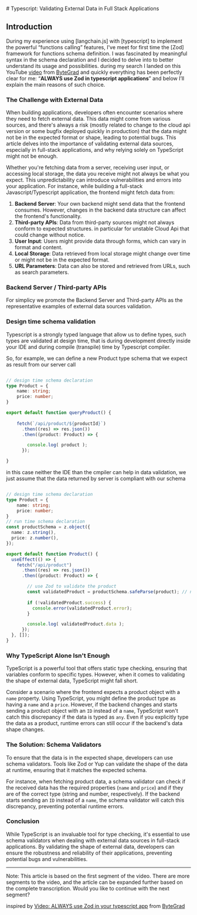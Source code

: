 # Typescript: Validating External Data in Full Stack Applications

## Introduction

During my experience using [langchain.js] with [typescript] to implement the powerful “functions calling” features, I've meet for first time the [Zod] framework for functions schema definition. I was fascinated by meaningful syntax in the schema declaration and I decided to delve into to better understand its usage and possibilities. during my search I landed on this YouTube [video][youtube] from [ByteGrad] and quickly everything has been perfectly clear for me: “**ALWAYS use Zod in  typescript applications**” and below I’ll explain the main reasons of such choice. 

### The Challenge with External Data

When building applications, developers often encounter scenarios where they need to fetch external data. This data might come from various sources, and there's always a risk (mostly related to change to the cloud api version or some bugfix deployed quickly in production) that the data might not be in the expected format or shape, leading to potential bugs. This article delves into the importance of validating external data sources, especially in full-stack applications, and why relying solely on TypeScript might not be enough.

Whether you're fetching data from a server, receiving user input, or accessing local storage, the data you receive might not always be what you expect. This unpredictability can introduce vulnerabilities and errors into your application. For instance, while building a full-stack Javascript/Typescript application, the frontend might fetch data from:

1. **Backend Server**: Your own backend might send data that the frontend consumes. However, changes in the backend data structure can affect the frontend's functionality.
2. **Third-party APIs**: Data from third-party sources might not always conform to expected structures. in particular for unstable Cloud Api that could change without notice.
3. **User Input**: Users might provide data through forms, which can vary in format and content.
4. **Local Storage**: Data retrieved from local storage might change over time or might not be in the expected format.
5. **URL Parameters**: Data can also be stored and retrieved from URLs, such as search parameters.

### Backend Server / Third-party APIs

For simplicy we promote the Backend Server and Third-party APIs as the representative examples of external data sources validation.

### Design time schema validation

Typescript is a strongly typed language that allow us to define types, such types are validated at design time, that is during development directly inside your IDE and during compile (transpile) time by Typescript compiler. 

So, for example, we can define a new Product type schema that we expect as result from our server call

```typescript

// design time schema declaration
type Product = {
    name: string;
    price: number;
}

export default function queryProduct() {
  
    fetch(`/api/product/${productId}`)
      .then((res) => res.json())
      .then((product: Product) => {

        console.log( product );
      });

}
```

in this case neither the IDE than the cmpiler can help in data validation, we just assume that the data returned by server is compliant with our schema 

```typescript

// design time schema declaration
type Product = {
    name: string;
    price: number;
}
// run time schema declaration
const productSchema = z.object({
  name: z.string(),
  price: z.number(),
});

export default function Product() {
  useEffect(() => {
    fetch("/api/product")
      .then((res) => res.json())
      .then((product: Product) => {

        // use Zod to validate the product
        const validatedProduct = productSchema.safeParse(product); // no exceptions thrown
        
        if (!validatedProduct.success) {
          console.error(validatedProduct.error);
        }

        console.log( validatedProduct.data );
      });
  }, []);
}
```

### Why TypeScript Alone Isn't Enough

TypeScript is a powerful tool that offers static type checking, ensuring that variables conform to specific types. However, when it comes to validating the shape of external data, TypeScript might fall short.

Consider a scenario where the frontend expects a product object with a `name` property. Using TypeScript, you might define the product type as having a `name` and a `price`. However, if the backend changes and starts sending a product object with an `ID` instead of a `name`, TypeScript won't catch this discrepancy if the data is typed as `any`. Even if you explicitly type the data as a product, runtime errors can still occur if the backend's data shape changes.

### The Solution: Schema Validators

To ensure that the data is in the expected shape, developers can use schema validators. Tools like Zod or Yup can validate the shape of the data at runtime, ensuring that it matches the expected schema.

For instance, when fetching product data, a schema validator can check if the received data has the required properties (`name` and `price`) and if they are of the correct type (string and number, respectively). If the backend starts sending an `ID` instead of a `name`, the schema validator will catch this discrepancy, preventing potential runtime errors.

### Conclusion

While TypeScript is an invaluable tool for type checking, it's essential to use schema validators when dealing with external data sources in full-stack applications. By validating the shape of external data, developers can ensure the robustness and reliability of their applications, preventing potential bugs and vulnerabilities.

---

Note: This article is based on the first segment of the video. There are more segments to the video, and the article can be expanded further based on the complete transcription. Would you like to continue with the next segment?

inspired by [Video: ALWAYS use Zod in your typescript app][youtube] from [ByteGrad]

[youtube]: https://youtu.be/AeQ3f4zmSMs?si=ZSR9Q0Q-QFeSDzWj
[ByteGrad]: https://www.youtube.com/@ByteGrad